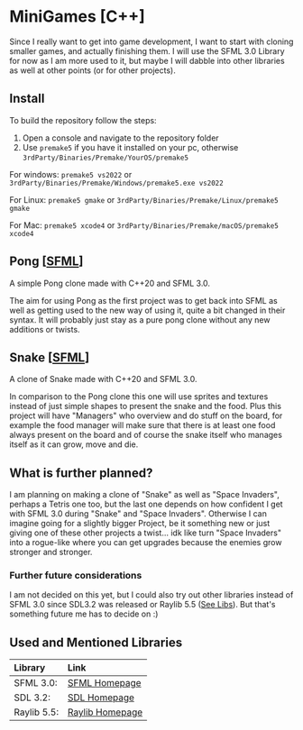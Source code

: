 # MiniGames [C++]
Since I really want to get into game development, I want to start with cloning smaller games, and actually finishing them. I will use the SFML 3.0 Library for now as I am more used to it, but maybe I will dabble into other libraries as well at other points (or for other projects).

## Install
To build the repository follow the steps:

1) Open a console and navigate to the repository folder
2) Use `premake5` if you have it installed on your pc, otherwise `3rdParty/Binaries/Premake/YourOS/premake5`

For windows:
`premake5 vs2022` or `3rdParty/Binaries/Premake/Windows/premake5.exe vs2022`

For Linux:
`premake5 gmake` or `3rdParty/Binaries/Premake/Linux/premake5 gmake`

For Mac:
`premake5 xcode4` or `3rdParty/Binaries/Premake/macOS/premake5 xcode4`

## Pong [[SFML](#used-and-mentioned-libraries)]
A simple Pong clone made with C++20 and SFML 3.0.

The aim for using Pong as the first project was to get back into SFML as well as getting used to the new way of using it, quite a bit changed in their syntax. It will probably just stay as a pure pong clone without any new additions or twists.

## Snake [[SFML](#used-and-mentioned-libraries)]
A clone of Snake made with C++20 and SFML 3.0.

In comparison to the Pong clone this one will use sprites and textures instead of just simple shapes to present the snake and the food. Plus this project will have "Managers" who overview and do stuff on the board, for example the food manager will make sure that there is at least one food always present on the board and of course the snake itself who manages itself as it can grow, move and die.

## What is further planned?
I am planning on making a clone of "Snake" as well as "Space Invaders", perhaps a Tetris one too, but the last one depends on how confident I get with SFML 3.0 during "Snake" and "Space Invaders". Otherwise I can imagine going for a slightly bigger Project, be it something new or just giving one of these other projects a twist... idk like turn "Space Invaders" into a rogue-like where you can get upgrades because the enemies grow stronger and stronger.

### Further future considerations
I am not decided on this yet, but I could also try out other libraries instead of SFML 3.0 since SDL3.2 was released or Raylib 5.5 ([See Libs](#used-and-mentioned-libraries)). But that's something future me has to decide on :)

## Used and Mentioned Libraries
| Library | Link |
| :--- | :--- |
| SFML 3.0: | [SFML Homepage](https://www.sfml-dev.org) |
| SDL 3.2: | [SDL Homepage](https://www.libsdl.org) |
| Raylib 5.5: | [Raylib Homepage](https://www.raylib.com) |